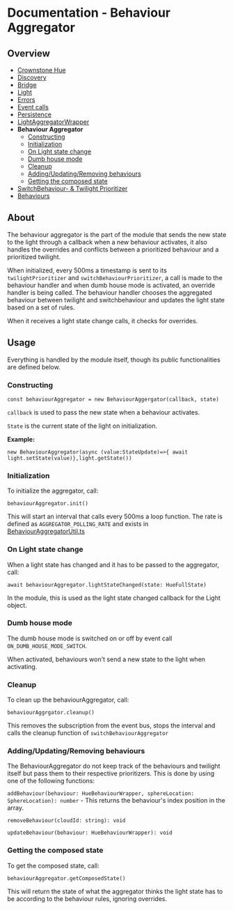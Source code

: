 # Documentation - Behaviour Aggregator

## Overview

- [Crownstone Hue](/documentation/CrownstoneHue.md)
- [Discovery](/documentation/Discovery.md)
- [Bridge](/documentation/Bridge.md)
- [Light](/documentation/Light.md)
- [Errors](/documentation/Errors.md)
- [Event calls](/documentation/EventCalls.md)
- [Persistence](/documentation/Persistence.md)
- [LightAggregatorWrapper](/documentation/LightAggregatorWrapper.md)
- **Behaviour Aggregator**
  - [Constructing](#constructing)
  - [Initialization](#initialization)
  - [On Light state change](#on-light-state-change)
  - [Dumb house mode](#dumb-house-mode)
  - [Cleanup](#cleanup)
  - [Adding/Updating/Removing behaviours](#addingupdatingremoving-behaviours)
  - [Getting the composed state](#getting-the-composed-state)
- [SwitchBehaviour- & Twilight Prioritizer](/documentation/Prioritizer.md)
- [Behaviours](/documentation/Behaviours.md)

## About

The behaviour aggregator is the part of the module that sends the new state to the light through a callback when a new behaviour activates, it also handles the overrides and conflicts between a prioritized behaviour and a prioritized twilight.

When initialized, every 500ms a timestamp is sent to its `twilightPrioritizer` and `switchBehaviourPrioritizer`, a call is made to the behaviour handler and when dumb house mode is activated, an override handler is being called.
The behaviour handler chooses the aggregated behaviour between twilight and switchbehaviour and updates the light state based on a set of rules.

When it receives a light state change calls, it checks for overrides.

## Usage

Everything is handled by the module itself, though its public functionalities are defined below.

### Constructing

`const behaviourAggregator = new BehaviourAggergator(callback, state)`

`callback` is used to pass the new state when a behaviour activates.

`State` is the current state of the light on initialization.

**Example:**

`new BehaviourAggregator(async (value:StateUpdate)=>{ await light.setState(value)},light.getState())`

### Initialization

To initialize the aggregator, call:

`behaviourAggregator.init()`

This will start an interval that calls every 500ms a loop function.
The rate is defined as `AGGREGATOR_POLLING_RATE` and exists in [BehaviourAggregatorUtil.ts](/src/behaviour/BehaviourAggregatorUtil.ts)

### On Light state change

When a light state has changed and it has to be passed to the aggregator, call:

`await behaviourAggregator.lightStateChanged(state: HueFullState)`

In the module, this is used as the light state changed callback for the Light object.

### Dumb house mode

The dumb house mode is switched on or off by event call `ON_DUMB_HOUSE_MODE_SWITCH`.

When activated, behaviours won't send a new state to the light when activating.

### Cleanup

To clean up the behaviourAggregator, call:

`behaviourAggrgator.cleanup()`

This removes the subscription from the event bus, stops the interval and calls the cleanup function of `switchBehaviourAggregator`

### Adding/Updating/Removing behaviours

The BehaviourAggregator do not keep track of the behaviours and twilight itself but pass them to their respective prioritizers.
This is done by using one of the following functions:

`addBehaviour(behaviour: HueBehaviourWrapper, sphereLocation: SphereLocation): number` - This returns the behaviour's index position in the array.

`removeBehaviour(cloudId: string): void`

`updateBehaviour(behaviour: HueBehaviourWrapper): void`

### Getting the composed state

To get the composed state, call:

`behaviourAggregator.getComposedState()`

This will return the state of what the aggregator thinks the light state has to be according to the behaviour rules, ignoring overrides.
